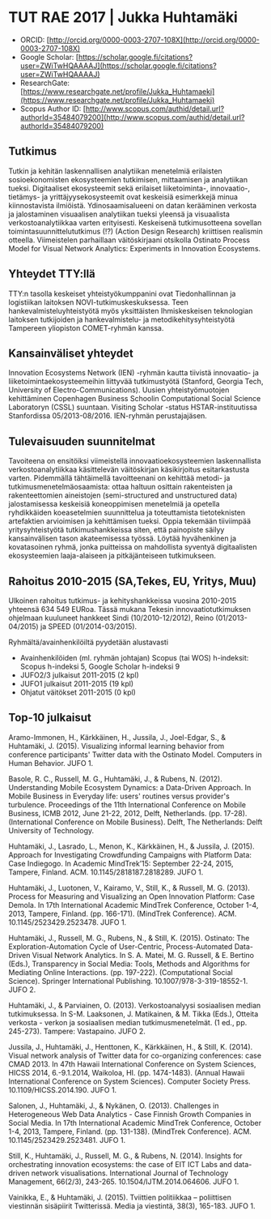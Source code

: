 # TUT RAE 2017 | Jukka Huhtamäki

- ORCID: [http://orcid.org/0000-0003-2707-108X](http://orcid.org/0000-0003-2707-108X)
- Google Scholar: [https://scholar.google.fi/citations?user=ZWiTwHQAAAAJ](https://scholar.google.fi/citations?user=ZWiTwHQAAAAJ)
- ResearchGate: [https://www.researchgate.net/profile/Jukka_Huhtamaeki](https://www.researchgate.net/profile/Jukka_Huhtamaeki)
- Scopus Author ID: [http://www.scopus.com/authid/detail.url?authorId=35484079200](http://www.scopus.com/authid/detail.url?authorId=35484079200)

## Tutkimus

Tutkin ja kehitän laskennallisen analytiikan menetelmiä erilaisten sosioekonomisten ekosysteemien tutkimisen, mittaamisen ja analytiikan tueksi. Digitaaliset ekosysteemit sekä erilaiset liiketoiminta-, innovaatio-, tietämys- ja yrittäjyysekosysteemit ovat keskeisiä esimerkkejä minua kiinnostavista ilmiöistä. Ydinosaamisalueeni on datan kerääminen verkosta ja jalostaminen visuaalisen analytiikan tueksi yleensä ja visuaalista verkostoanalytiikkaa varten erityisesti. Keskeisenä tutkimusotteena sovellan toimintasuunnittelututkimus (!?) (Action Design Research) kriittisen realismin otteella. Viimeistelen parhaillaan väitöskirjaani otsikolla Ostinato Process Model for Visual Network Analytics: Experiments in Innovation Ecosystems.

## Yhteydet TTY:llä

TTY:n tasolla keskeiset yhteistyökumppanini ovat Tiedonhallinnan ja logistiikan laitoksen NOVI-tutkimuskeskuksessa. Teen hankevalmisteluyhteistyötä myös yksittäisten Ihmiskeskeisen teknologian laitoksen tutkijoiden ja hankevalmistelu- ja metodikehitysyhteistyötä Tampereen yliopiston COMET-ryhmän kanssa.

## Kansainväliset yhteydet

Innovation Ecosystems Network (IEN) -ryhmän kautta tiivistä innovaatio- ja liiketoimintaekosysteemeihin liittyvää tutkimustyötä (Stanford, Georgia Tech, University of Electro-Communications). Uusien yhteistyömuotojen kehittäminen Copenhagen Business Schoolin Computational Social Science Laboratoryn (CSSL) suuntaan. Visiting Scholar -status HSTAR-instituutissa Stanfordissa 05/2013-08/2016. IEN-ryhmän perustajajäsen.

## Tulevaisuuden suunnitelmat

Tavoiteena on ensitöiksi viimeistellä innovaatioekosysteemien laskennallista verkostoanalytiikkaa käsittelevän väitöskirjan käsikirjoitus esitarkastusta varten. Pidemmällä tähtäimellä tavoitteenani on kehittää metodi- ja tutkimusmenetelmäosaamista: ottaa haltuun osittain rakenteisten ja rakenteettomien aineistojen (semi-structured and unstructured data) jalostamisessa keskeisiä koneoppimisen menetelmiä ja opetella ryhdikkäiden koeasetelmien suunnittelua ja toteuttamista tietoteknisten artefaktien arvioimisen ja kehittämisen tueksi. Oppia tekemään tiiviimpää yritysyhteistyötä tutkimushankkeissa siten, että painopiste säilyy kansainvälisen tason akateemisessa työssä. Löytää hyvähenkinen ja kovatasoinen ryhmä, jonka puitteissa on mahdollista syventyä digitaalisten ekosysteemien laaja-alaiseen ja pitkäjänteiseen tutkimukseen.

## Rahoitus 2010-2015 (SA,Tekes, EU, Yritys, Muu)

Ulkoinen rahoitus tutkimus- ja kehityshankkeissa vuosina 2010-2015 yhteensä 634 549 EURoa. Tässä mukana Tekesin innovaatiotutkimuksen ohjelmaan kuuluneet hankkeet Sindi (10/2010-12/2012), Reino (01/2013-04/2015) ja SPEED (01/2014-03/2015).

Ryhmältä/avainhenkilöiltä pyydetään alustavasti

- Avainhenkilöiden (ml. ryhmän johtajan) Scopus (tai WOS)  h-indeksit: Scopus h-indeksi 5, Google Scholar h-indeksi 9 
- JUFO2/3 julkaisut 2011-2015  (2 kpl)
- JUFO1 julkaisut 2011-2015  (19 kpl)
- Ohjatut väitökset 2011-2015 (0 kpl)

## Top-10 julkaisut

Aramo-Immonen, H., Kärkkäinen, H., Jussila, J., Joel-Edgar, S., & Huhtamäki, J. (2015). Visualizing informal learning behavior from conference participants' Twitter data with the Ostinato Model. Computers in Human Behavior. JUFO 1.Basole, R. C., Russell, M. G., Huhtamäki, J., & Rubens, N. (2012). Understanding Mobile Ecosystem Dynamics: a Data-Driven Approach. In Mobile Business in Everyday life: users' routines versus provider's turbulence. Proceedings of the 11th International Conference on Mobile Business, ICMB 2012, June 21-22, 2012, Delft, Netherlands. (pp. 17-28). (International Conference on Mobile Business). Delft, The Netherlands: Delft University of Technology. Huhtamäki, J., Lasrado, L., Menon, K., Kärkkäinen, H., & Jussila, J. (2015). Approach for Investigating Crowdfunding Campaigns with Platform Data: Case Indiegogo. In Academic MindTrek’15: September 22-24, 2015, Tampere, Finland. ACM. 10.1145/2818187.2818289. JUFO 1.Huhtamäki, J., Luotonen, V., Kairamo, V., Still, K., & Russell, M. G. (2013). Process for Measuring and Visualizing an Open Innovation Platform: Case Demola. In 17th International Academic MindTrek Conference, October 1-4, 2013, Tampere, Finland. (pp. 166-171). (MindTrek Conference). ACM. 10.1145/2523429.2523478. JUFO 1.Huhtamäki, J., Russell, M. G., Rubens, N., & Still, K. (2015). Ostinato: The Exploration-Automation Cycle of User-Centric, Process-Automated Data-Driven Visual Network Analytics. In S. A. Matei, M. G. Russell, & E. Bertino (Eds.), Transparency in Social Media: Tools, Methods and Algorithms for Mediating Online Interactions. (pp. 197-222). (Computational Social Science). Springer International Publishing. 10.1007/978-3-319-18552-1. JUFO 2.Huhtamäki, J., & Parviainen, O. (2013). Verkostoanalyysi sosiaalisen median tutkimuksessa. In S-M. Laaksonen, J. Matikainen, & M. Tikka (Eds.), Otteita verkosta - verkon ja sosiaalisen median tutkimusmenetelmät. (1 ed., pp. 245-273). Tampere: Vastapaino. JUFO 2.

Jussila, J., Huhtamäki, J., Henttonen, K., Kärkkäinen, H., & Still, K. (2014). Visual network analysis of Twitter data for co-organizing conferences: case CMAD 2013. In 47th Hawaii International Conference on System Sciences, HICSS 2014, 6.-9.1.2014, Waikoloa, HI. (pp. 1474-1483). (Annual Hawaii International Conference on System Sciences). Computer Society Press. 10.1109/HICSS.2014.190. JUFO 1.

Salonen, J., Huhtamäki, J., & Nykänen, O. (2013). Challenges in Heterogeneous Web Data Analytics - Case Finnish Growth Companies in Social Media. In 17th International Academic MindTrek Conference, October 1-4, 2013, Tampere, Finland. (pp. 131-138). (MindTrek Conference). ACM. 10.1145/2523429.2523481. JUFO 1.
Still, K., Huhtamäki, J., Russell, M. G., & Rubens, N. (2014). Insights for orchestrating innovation ecosystems: the case of EIT ICT Labs and data-driven network visualisations. International Journal of Technology Management, 66(2/3), 243-265. 10.1504/IJTM.2014.064606. JUFO 1.Vainikka, E., & Huhtamäki, J. (2015). Tviittien politiikkaa – poliittisen viestinnän sisäpiirit Twitterissä. Media ja viestintä, 38(3), 165-183. JUFO 1.